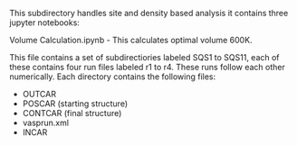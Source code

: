 This subdirectory handles site and density based analysis it contains three jupyter notebooks:

Volume Calculation.ipynb - This calculates optimal volume 600K.

This file contains a set of subdirectiories labeled SQS1 to SQS11, each of these contains four run files labeled r1 to r4. These runs follow each other numerically. Each directory contains the following files:
- OUTCAR
- POSCAR (starting structure)
- CONTCAR (final structure)
- vasprun.xml
- INCAR
